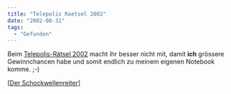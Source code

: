 ```yaml
---
title: "Telepolis Raetsel 2002"
date: "2002-08-31"
tags:
  - "Gefunden"
---
```


Beim [Telepolis-Rätsel 2002](https://web.archive.org/web/20040830132610/http://www.heise.de/tp/deutsch/kunst/rate/start.html) macht ihr besser nicht mit, damit **ich** grössere Gewinnchancen habe und somit endlich zu meinem eigenen Notebook komme. ;-)

\[[Der Schockwellenreiter](https://web.archive.org/web/20040830132610/http://www.schockwellenreiter.de/2002/08/30.html#a7508)\]
